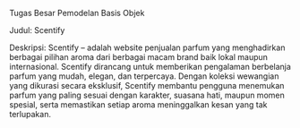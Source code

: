 Tugas Besar Pemodelan Basis Objek

Judul: Scentify

Deskripsi: Scentify – adalah website penjualan parfum yang menghadirkan berbagai pilihan aroma dari berbagai macam brand baik lokal maupun internasional. Scentify dirancang untuk memberikan pengalaman berbelanja parfum yang mudah, elegan, dan terpercaya. Dengan koleksi wewangian yang dikurasi secara eksklusif, Scentify membantu pengguna menemukan parfum yang paling sesuai dengan karakter, suasana hati, maupun momen spesial, serta memastikan setiap aroma meninggalkan kesan yang tak terlupakan.


